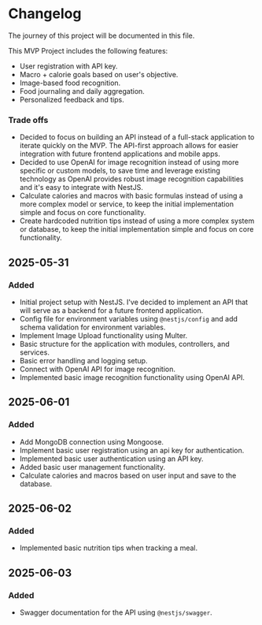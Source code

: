 # Changelog

The journey of this project will be documented in this file.

This MVP Project includes the following features:

- User registration with API key.
- Macro + calorie goals based on user's objective.
- Image-based food recognition.
- Food journaling and daily aggregation.
- Personalized feedback and tips.

### Trade offs

- Decided to focus on building an API instead of a full-stack application to iterate quickly on the MVP. The API-first approach allows for easier integration with future frontend applications and mobile apps.
- Decided to use OpenAI for image recognition instead of using more specific or custom models, to save time and leverage existing technology as OpenAI provides robust image recognition capabilities and it's easy to integrate with NestJS.
- Calculate calories and macros with basic formulas instead of using a more complex model or service, to keep the initial implementation simple and focus on core functionality.
- Create hardcoded nutrition tips instead of using a more complex system or database, to keep the initial implementation simple and focus on core functionality.

## 2025-05-31

### Added

- Initial project setup with NestJS. I've decided to implement an API
  that will serve as a backend for a future frontend application.
- Config file for environment variables using `@nestjs/config` and add schema validation for environment variables.
- Implement Image Upload functionality using Multer.
- Basic structure for the application with modules, controllers, and services.
- Basic error handling and logging setup.
- Connect with OpenAI API for image recognition.
- Implemented basic image recognition functionality using OpenAI API.

## 2025-06-01

### Added

- Add MongoDB connection using Mongoose.
- Implement basic user registration using an api key for authentication.
- Implemented basic user authentication using an API key.
- Added basic user management functionality.
- Calculate calories and macros based on user input and save to the database.

## 2025-06-02

### Added

- Implemented basic nutrition tips when tracking a meal.

## 2025-06-03

### Added

- Swagger documentation for the API using `@nestjs/swagger`.
